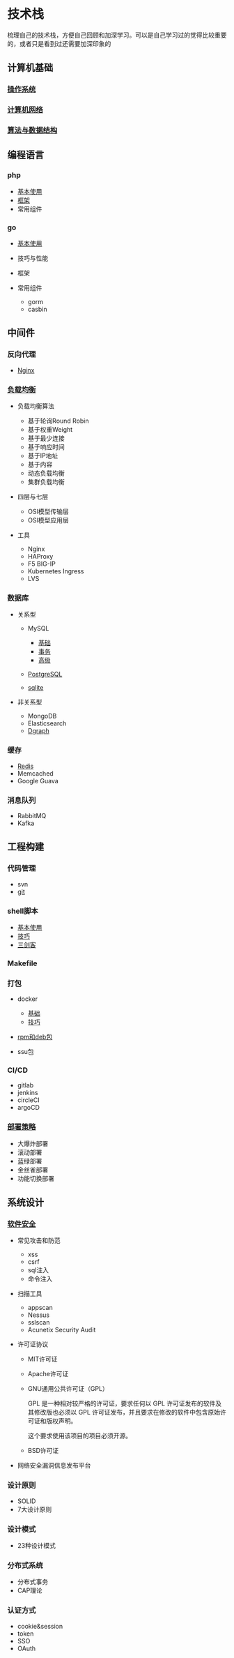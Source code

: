 # 技术栈

梳理自己的技术栈，方便自己回顾和加深学习。可以是自己学习过的觉得比较重要的，或者只是看到过还需要加深印象的

## 计算机基础

### [操作系统](./docs/computer-basics.md)

### [计算机网络](./docs/net-basic.md)

### [算法与数据结构](./docs/arithmetic-questions.md)

## 编程语言

### php

- [基本使用](./docs/php-basic.md)
- [框架](./docs/php-mvc.md)
- 常用组件

### go

- [基本使用](./docs/go-basic.md)
- 技巧与性能
- 框架
- 常用组件

	- gorm
	- casbin

## 中间件

### 反向代理

- [Nginx](./docs/nginx-basic.md)

### [负载均衡](./docs/load-balancing.md)

- 负载均衡算法

	- 基于轮询Round Robin
	- 基于权重Weight
	- 基于最少连接
	- 基于响应时间
	- 基于IP地址
	- 基于内容
	- 动态负载均衡
	- 集群负载均衡

- 四层与七层

	- OSI模型传输层
	- OSI模型应用层

- 工具

	- Nginx
	- HAProxy
	- F5 BIG-IP
	- Kubernetes Ingress
	- LVS

### 数据库

- 关系型

	- MySQL

		- [基础](./docs/mysql-basic.md)
		- [事务](./docs/mysql-transaction.md)
		- [高级](./docs/mysql-advanced.md)

	- [PostgreSQL](./docs/postgresql-basic.md)
	- [sqlite](./docs/sqlite-basic.md)

- 非关系型

	- MongoDB
	- Elasticsearch
	- [Dgraph](./docs/dgraph-basic.md)

### 缓存

- [Redis](./docs/redis.md)
- Memcached
- Google Guava

### 消息队列

- RabbitMQ
- Kafka

## 工程构建

### 代码管理

- svn
- [git](./docs/git.md)

### shell脚本

- [基本使用](./docs/shell-basic.md)
- [技巧](./docs/shell-tips.md)
- [三剑客](./docs/shell-advanced-command.md)

### Makefile

### 打包

- docker

	- [基础](./docs/docker-basic.md)
	- [技巧](./docs/docker-skills.md)

- [rpm和deb包](./docs/linux-package.md)
- ssu包

### CI/CD

- gitlab
- jenkins
- circleCI
- argoCD

### [部署策略](./docs/software-engineering.md)

- 大爆炸部署
- 滚动部署
- 蓝绿部署
- 金丝雀部署
- 功能切换部署

## 系统设计

### [软件安全](./docs/safe-coding.md)

- 常见攻击和防范

	- xss
	- csrf
	- sql注入
	- 命令注入

- 扫描工具

	- appscan
	- Nessus
	- sslscan
	- Acunetix Security Audit

- 许可证协议

	- MIT许可证
	- Apache许可证
	- GNU通用公共许可证（GPL）

	  GPL 是一种相对较严格的许可证，要求任何以 GPL 许可证发布的软件及其修改版也必须以 GPL 许可证发布，并且要求在修改的软件中包含原始许可证和版权声明。
	  
	  这个要求使用该项目的项目必须开源。
	  
	- BSD许可证

- 网络安全漏洞信息发布平台

### 设计原则

- SOLID
- 7大设计原则

### 设计模式

- 23种设计模式

### 分布式系统

- 分布式事务
- CAP理论

### 认证方式

- cookie&session
- token
- SSO
- OAuth

